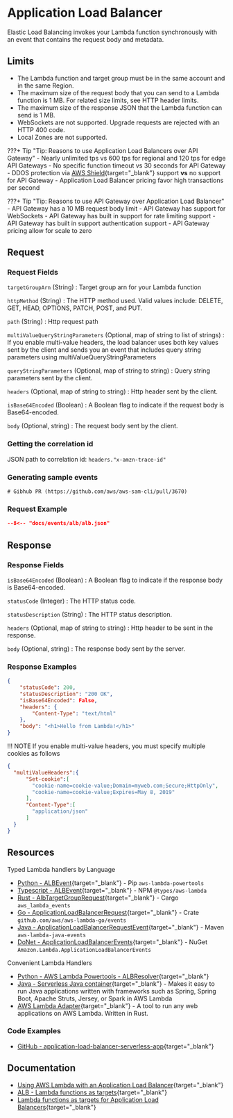 # Application Load Balancer

Elastic Load Balancing invokes your Lambda function synchronously with an event that contains the request body and metadata.

## Limits

- The Lambda function and target group must be in the same account and in the same Region.
- The maximum size of the request body that you can send to a Lambda function is 1 MB. For related size limits, see HTTP header limits.
- The maximum size of the response JSON that the Lambda function can send is 1 MB.
- WebSockets are not supported. Upgrade requests are rejected with an HTTP 400 code.
- Local Zones are not supported.

???+ Tip "Tip: Reasons to use Application Load Balancers over API Gateway"
    - Nearly unlimited tps vs 600 tps for regional and 120 tps for edge API Gateways
    - No specific function timeout vs 30 seconds for API Gateway
    - DDOS protection via [AWS Shield](https://docs.aws.amazon.com/waf/latest/developerguide/shield-chapter.html){target="_blank"} support **vs** no support for API Gateway
    - Application Load Balancer pricing favor high transactions per second

???+ Tip "Tip: Reasons to use API Gateway over Application Load Balancer"
    - API Gateway has a 10 MB request body limit
    - API Gateway has support for WebSockets
    - API Gateway has built in support for rate limiting support
    - API Gateway has built in support authentication support
    - API Gateway pricing allow for scale to zero

## Request

### Request Fields

`targetGroupArn` (String)
: Target group arn for your Lambda function

`httpMethod` (String)
: The HTTP method used. Valid values include: DELETE, GET, HEAD, OPTIONS, PATCH, POST, and PUT.

`path` (String)
: Http request path

`multiValueQueryStringParameters` (Optional, map of string to list of strings)
: If you enable multi-value headers, the load balancer uses both key values sent by the client and sends you an event that includes query string parameters using multiValueQueryStringParameters

`queryStringParameters` (Optional, map of string to string)
: Query string parameters sent by the client.

`headers` (Optional, map of string to string)
: Http header sent by the client.

`isBase64Encoded` (Boolean)
: A Boolean flag to indicate if the request body is Base64-encoded.

`body` (Optional, string)
: The request body sent by the client.

### Getting the correlation id

JSON path to correlation id: `headers."x-amzn-trace-id"`

### Generating sample events

```shell
# Gibhub PR (https://github.com/aws/aws-sam-cli/pull/3670)
```

### Request Example

```json title="Application Load Balance GET request"
--8<-- "docs/events/alb/alb.json"
```

## Response

### Response Fields

`isBase64Encoded` (Boolean)
: A Boolean flag to indicate if the response body is Base64-encoded.

`statusCode` (Integer)
: The HTTP status code.

`statusDescription` (String)
: The HTTP status description.

`headers` (Optional, map of string to string)
: Http header to be sent in the response.

`body` (Optional, string)
: The response body sent by the server.

### Response Examples

```json title="Example 200 html response"
{
    "statusCode": 200,
    "statusDescription": "200 OK",
    "isBase64Encoded": False,
    "headers": {
        "Content-Type": "text/html"
    },
    "body": "<h1>Hello from Lambda!</h1>"
}
```

!!! NOTE
    If you enable multi-value headers, you must specify multiple cookies as follows

```json
{
  "multiValueHeaders":{
      "Set-cookie":[
        "cookie-name=cookie-value;Domain=myweb.com;Secure;HttpOnly",
        "cookie-name=cookie-value;Expires=May 8, 2019"
      ],
      "Content-Type":[
        "application/json"
      ]
  }
}  
```

## Resources

Typed Lambda handlers by Language

- [Python - ALBEvent](https://awslabs.github.io/aws-lambda-powertools-python/latest/utilities/data_classes/#application-load-balancer){target="_blank"} - Pip `aws-lambda-powertools`
- [Typescript - ALBEvent](https://github.com/DefinitelyTyped/DefinitelyTyped/blob/master/types/aws-lambda/trigger/alb.d.ts){target="_blank"} - NPM `@types/aws-lambda`
- [Rust - AlbTargetGroupRequest](https://github.com/LegNeato/aws-lambda-events/blob/master/aws_lambda_events/src/alb/mod.rs){target="_blank"} - Cargo `aws_lambda_events`
- [Go - ApplicationLoadBalancerRequest](https://github.com/aws/aws-lambda-go/blob/main/events/README_ALBTargetGroupEvents.md){target="_blank"} - Crate `github.com/aws/aws-lambda-go/events`
- [Java - ApplicationLoadBalancerRequestEvent](https://github.com/aws/aws-lambda-java-libs/blob/master/aws-lambda-java-events/src/main/java/com/amazonaws/services/lambda/runtime/events/ApplicationLoadBalancerRequestEvent.java){target="_blank"} - Maven `aws-lambda-java-events`
- [DoNet - ApplicationLoadBalancerEvents](https://github.com/aws/aws-lambda-dotnet/tree/master/Libraries/src/Amazon.Lambda.ApplicationLoadBalancerEvents){target="_blank"} - NuGet `Amazon.Lambda.ApplicationLoadBalancerEvents`

Convenient Lambda Handlers

- [Python - AWS Lambda Powertools - ALBResolver](https://awslabs.github.io/aws-lambda-powertools-python/latest/core/event_handler/api_gateway/){target="_blank"}
- [Java - Serverless Java container](https://github.com/awslabs/aws-serverless-java-container){target="_blank"} - Makes it easy to run Java applications written with frameworks such as Spring, Spring Boot, Apache Struts, Jersey, or Spark in AWS Lambda
- [AWS Lambda Adapter](https://github.com/aws-samples/aws-lambda-adapter){target="_blank"} - A tool to run any web applications on AWS Lambda. Written in Rust.

### Code Examples

- [GitHub - application-load-balancer-serverless-app](https://github.com/aws/elastic-load-balancing-tools/tree/master/application-load-balancer-serverless-app){target="_blank"}

## Documentation

- [Using AWS Lambda with an Application Load Balancer](https://docs.aws.amazon.com/lambda/latest/dg/services-alb.html){target="_blank"}
- [ALB - Lambda functions as targets](https://docs.aws.amazon.com/elasticloadbalancing/latest/application/lambda-functions.html){target="_blank"}
- [Lambda functions as targets for Application Load Balancers](https://aws.amazon.com/blogs/networking-and-content-delivery/lambda-functions-as-targets-for-application-load-balancers/){target="_blank"}
